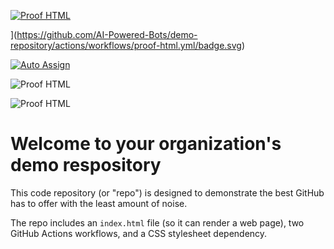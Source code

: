 


[![Proof HTML](https://github.com/Quantum-Software-Development/demo-repository/actions/workflows/proof-html.yml/badge.svg)]()

](https://github.com/AI-Powered-Bots/demo-repository/actions/workflows/proof-html.yml/badge.svg) 




[![Auto Assign](https://github.com/Quantum-Software-Development/demo-repository/actions/workflows/auto-assign.yml/badge.svg)](https://github.com/Quantum-Software-Development/demo-repository/actions/workflows/auto-assign.yml)




![Proof HTML](https://github.com/Quantum-Software-Development/demo-repository/actions/workflows/proof-html.yml/badge.svg)



![Proof HTML](https://github.com/AI-Powered-Bots/demo-repository/actions/workflows/proof-html.yml/badge.svg) 



# Welcome to your organization's demo respository
This code repository (or "repo") is designed to demonstrate the best GitHub has to offer with the least amount of noise.

The repo includes an `index.html` file (so it can render a web page), two GitHub Actions workflows, and a CSS stylesheet dependency.
